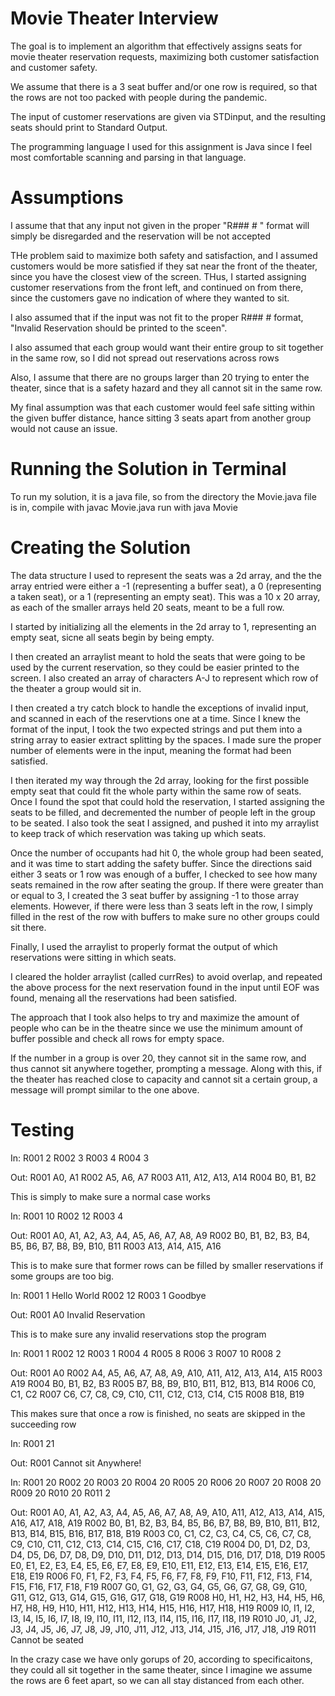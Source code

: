 # Movie Theater Interview

The goal is to implement an algorithm that effectively assigns seats for movie theater reservation requests, maximizing both customer satisfaction and customer safety. 

We assume that there is a 3 seat buffer and/or one row is required, so that the rows are not too packed with people during the pandemic.

The input of customer reservations are given via STDinput, and the resulting seats should print to Standard Output.

The programming language I used for this assignment is Java since I feel most comfortable scanning and parsing in that language. 

# Assumptions

I assume that that any input not given in the proper "R### # " format will simply be disregarded and the reservation will be not accepted

THe problem said to maximize both safety and satisfaction, and I assumed customers would be more satisfied if they sat near the front of the theater, since you have the closest view of the screen. THus, I started assigning customer reservations from the front left, and continued on from there, since the customers gave no indication of where they wanted to sit.

I also assumed that if the input was not fit to the proper R### # format, "Invalid Reservation should be printed to the sceen".

I also assumed that each group would want their entire group to sit together in the same row, so I did not spread out reservations across rows

Also, I assume that there are no groups larger than 20 trying to enter the theater, since that is a safety hazard and they all cannot sit in the same row.

My final assumption was that each customer would feel safe sitting within the given buffer distance, hance sitting 3 seats apart from another group would not cause an issue.

# Running the Solution in Terminal

To run my solution, it is a java file, so from the directory the Movie.java file is in, 
compile with javac Movie.java 
run with java Movie

# Creating the Solution

The data structure I used to represent the seats was  a 2d array, and the the array entried were either a -1 (representing a buffer seat), a 0 (representing a taken seat), or a 1 (representing an empty seat). This was a 10 x 20 array, as each of the smaller arrays held 20 seats, meant to be a full row. 

I started by initializing all the elements in the 2d array to 1, representing an empty seat, sicne all seats begin by being empty.

I then created an arraylist meant to hold the seats that were going to be used by the current reservation, so they could be easier printed to the screen. I also created an array of characters A-J to represent which row of the theater a group would sit in.

I then created a try catch block to handle the exceptions of invalid input, and scanned in each of the reservtions one at a time. Since I knew the format of the input, I took the two expected strings and put them into a string array to easier extract splitting by the spaces. I made sure the proper number of elements were in the input, meaning the format had been satisfied.

I then iterated my way through the 2d array, looking for the first possible empty seat that could fit the whole party within the same row of seats. Once I found the spot that could hold the reservation, I started assigning the seats to be filled, and decremented the number of people left in the group to be seated. I also took the seat I assigned, and pushed it into my arraylist to keep track of which reservation was taking up which seats.

Once the number of occupants had hit 0, the whole group had been seated, and it was time to start adding the safety buffer. Since the directions said either 3 seats or 1 row was enough of a buffer, I checked to see how many seats remained in the row after seating the group. If there were greater than or equal to 3, I created the 3 seat buffer by assigning -1 to those array elements. However, if there were less than 3 seats left in the row, I simply filled in the rest of the row with buffers to make sure no other groups could sit there.

Finally, I used the arraylist to properly format the output of which reservations were sitting in which seats. 

I cleared the holder arraylist (called currRes) to avoid overlap, and repeated the above process for the next reservation found in the input until EOF was found, menaing all the reservations had been satisfied.

The approach that I took also helps to try and maximize the amount of people who can be in the theatre since we use the minimum amount of buffer possible and check all rows for empty space.

If the number in a group is over 20, they cannot sit in the same row, and thus cannot sit anywhere together, prompting a message. Along with this, if the theater has reached close to capacity and cannot sit a certain group, a message will prompt similar to the one above.


# Testing

In:
R001 2
R002 3
R003 4
R004 3

Out:
R001 A0, A1
R002 A5, A6, A7
R003 A11, A12, A13, A14
R004 B0, B1, B2


This is simply to make sure a normal case works

In:
R001 10
R002 12
R003 4

Out:
R001 A0, A1, A2, A3, A4, A5, A6, A7, A8, A9
R002 B0, B1, B2, B3, B4, B5, B6, B7, B8, B9, B10, B11
R003 A13, A14, A15, A16

This is to make sure that former rows can be filled by smaller reservations if some groups are too big.

In:
R001 1
Hello World
R002 12
R003 1
Goodbye

Out:
R001 A0
Invalid Reservation

This is to make sure any invalid reservations stop the program

In:
R001 1
R002 12
R003 1
R004 4
R005 8
R006 3
R007 10
R008 2

Out: 
R001 A0
R002 A4, A5, A6, A7, A8, A9, A10, A11, A12, A13, A14, A15
R003 A19
R004 B0, B1, B2, B3
R005 B7, B8, B9, B10, B11, B12, B13, B14
R006 C0, C1, C2
R007 C6, C7, C8, C9, C10, C11, C12, C13, C14, C15
R008 B18, B19

This makes sure that once a row is finished, no seats are skipped in the succeeding row

In: 
R001 21

Out:
R001 Cannot sit Anywhere!

In:
R001 20
R002 20
R003 20
R004 20
R005 20
R006 20
R007 20
R008 20
R009 20
R010 20
R011 2

Out:
R001 A0, A1, A2, A3, A4, A5, A6, A7, A8, A9, A10, A11, A12, A13, A14, A15, A16, A17, A18, A19
R002 B0, B1, B2, B3, B4, B5, B6, B7, B8, B9, B10, B11, B12, B13, B14, B15, B16, B17, B18, B19
R003 C0, C1, C2, C3, C4, C5, C6, C7, C8, C9, C10, C11, C12, C13, C14, C15, C16, C17, C18, C19
R004 D0, D1, D2, D3, D4, D5, D6, D7, D8, D9, D10, D11, D12, D13, D14, D15, D16, D17, D18, D19
R005 E0, E1, E2, E3, E4, E5, E6, E7, E8, E9, E10, E11, E12, E13, E14, E15, E16, E17, E18, E19
R006 F0, F1, F2, F3, F4, F5, F6, F7, F8, F9, F10, F11, F12, F13, F14, F15, F16, F17, F18, F19
R007 G0, G1, G2, G3, G4, G5, G6, G7, G8, G9, G10, G11, G12, G13, G14, G15, G16, G17, G18, G19
R008 H0, H1, H2, H3, H4, H5, H6, H7, H8, H9, H10, H11, H12, H13, H14, H15, H16, H17, H18, H19
R009 I0, I1, I2, I3, I4, I5, I6, I7, I8, I9, I10, I11, I12, I13, I14, I15, I16, I17, I18, I19
R010 J0, J1, J2, J3, J4, J5, J6, J7, J8, J9, J10, J11, J12, J13, J14, J15, J16, J17, J18, J19
R011 Cannot be seated

In the crazy case we have only gorups of 20, according to specificaitons, they could all sit together in the same theater, since I imagine we assume the rows are 6 feet apart, so we can all stay distanced from each other.












